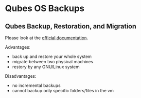 # Qubes OS Backups

## Qubes Backup, Restoration, and Migration

Please look at the [official documentation](https://www.qubes-os.org/doc/backup-restore/).

Advantages:
* back up and restore your whole system
* migrate between two physical machines
* restory by any GNU/Linux system

Disadvantages:
* no incremental backups
* cannot backup only specific folders/files in the vm
